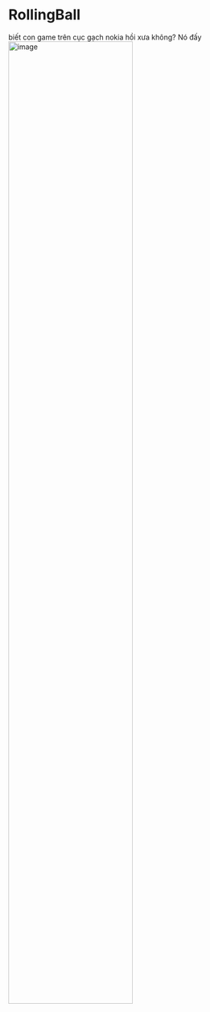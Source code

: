 # RollingBall
biết con game trên cục gạch nokia hồi xưa không? Nó đấy
<img width="70%" alt="image" src="https://github.com/user-attachments/assets/5a556cb4-9224-4aa5-8855-4bf1715419e2" />
